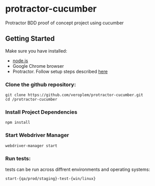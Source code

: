 # protractor-cucumber

Protractor BDD proof of concept project using cucumber

## Getting Started
Make sure you have installed:
- [node.js](https://nodejs.org/en/download/)
- Google Chrome browser
- Protractor. Follow setup steps described [here](http://www.protractortest.org/#/tutorial#setup)

### Clone the github repository:
``` 
git clone https://github.com/veroplem/protractor-cucumber.git
cd /protractor-cucumber
```

### Install Project Dependencies
```
npm install
```

### Start Webdriver Manager
```
webdriver-manager start
```

### Run tests:
tests can be run across  diffrent environments and operating systems:
```
start-{qa/prod/staging}-test-{win/linux}
```


